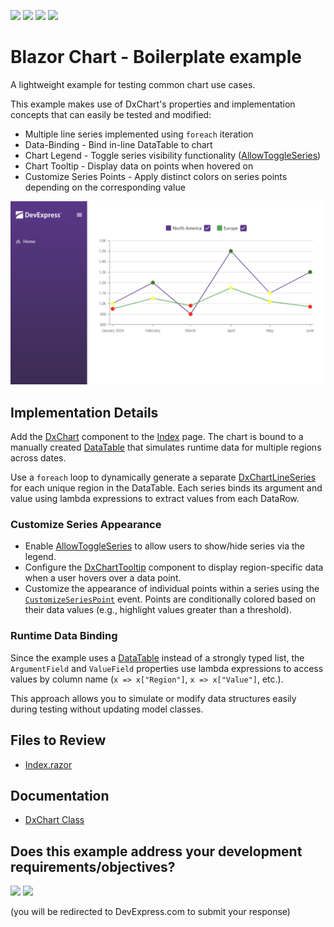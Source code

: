 <!-- default badges list -->
![](https://img.shields.io/endpoint?url=https://codecentral.devexpress.com/api/v1/VersionRange/1011178224/24.2.1%2B)
[![](https://img.shields.io/badge/Open_in_DevExpress_Support_Center-FF7200?style=flat-square&logo=DevExpress&logoColor=white)](https://supportcenter.devexpress.com/ticket/details/T1297772)
[![](https://img.shields.io/badge/📖_How_to_use_DevExpress_Examples-e9f6fc?style=flat-square)](https://docs.devexpress.com/GeneralInformation/403183)
[![](https://img.shields.io/badge/💬_Leave_Feedback-feecdd?style=flat-square)](#does-this-example-address-your-development-requirementsobjectives)
<!-- default badges end -->
# Blazor Chart - Boilerplate example
A lightweight example for testing common chart use cases.

This example makes use of DxChart's properties and implementation concepts that can easily be tested and modified:

- Multiple line series implemented using `foreach` iteration
- Data-Binding - Bind in-line DataTable to chart
- Chart Legend - Toggle series visibility functionality ([AllowToggleSeries](https://docs.devexpress.com/Blazor/DevExpress.Blazor.DxChartLegend.AllowToggleSeries))
- Chart Tooltip - Display data on points when hovered on
- Customize Series Points - Apply distinct colors on series points depending on the corresponding value

![Blazor Chart Boilerplate example](images/blazor-chart-boilerplate.png)

## Implementation Details

Add the [DxChart](https://docs.devexpress.com/Blazor/DevExpress.Blazor.DxChart-1) component to the [Index](CS/BlazorDxChartBoilerplateExample/Components/Pages/Index.razor) page. The chart is bound to a manually created [DataTable](https://learn.microsoft.com/en-us/dotnet/api/system.data.datatable) that simulates runtime data for multiple regions across dates.

Use a `foreach` loop to dynamically generate a separate [DxChartLineSeries](https://docs.devexpress.com/Blazor/DevExpress.Blazor.DxChartLineSeries-3) for each unique region in the DataTable. Each series binds its argument and value using lambda expressions to extract values from each DataRow.

### Customize Series Appearance

- Enable [AllowToggleSeries](https://docs.devexpress.com/Blazor/DevExpress.Blazor.DxChartLegend.AllowToggleSeries) to allow users to show/hide series via the legend.
- Configure the [DxChartTooltip](https://docs.devexpress.com/Blazor/DevExpress.Blazor.DxChartTooltip) component to display region-specific data when a user hovers over a data point.
- Customize the appearance of individual points within a series using the [`CustomizeSeriesPoint`](https://docs.devexpress.com/Blazor/DevExpress.Blazor.DxChartBase.CustomizeSeriesPoint) event. Points are conditionally colored based on their data values (e.g., highlight values greater than a threshold).

### Runtime Data Binding

Since the example uses a [DataTable](https://learn.microsoft.com/en-us/dotnet/api/system.data.datatable) instead of a strongly typed list, the `ArgumentField` and `ValueField` properties use lambda expressions to access values by column name (`x => x["Region"]`, `x => x["Value"]`, etc.).

This approach allows you to simulate or modify data structures easily during testing without updating model classes.


## Files to Review

- [Index.razor](CS/BlazorDxChartBoilerplateExample/Components/Pages/Index.razor)

## Documentation

- [DxChart Class](https://docs.devexpress.com/Blazor/DevExpress.Blazor.DxChart-1)

<!-- feedback -->
## Does this example address your development requirements/objectives?

[<img src="https://www.devexpress.com/support/examples/i/yes-button.svg"/>](https://www.devexpress.com/support/examples/survey.xml?utm_source=github&utm_campaign=blazor-chart-boilerplate-example&~~~was_helpful=yes) [<img src="https://www.devexpress.com/support/examples/i/no-button.svg"/>](https://www.devexpress.com/support/examples/survey.xml?utm_source=github&utm_campaign=blazor-chart-boilerplate-example&~~~was_helpful=no)

(you will be redirected to DevExpress.com to submit your response)
<!-- feedback end -->
